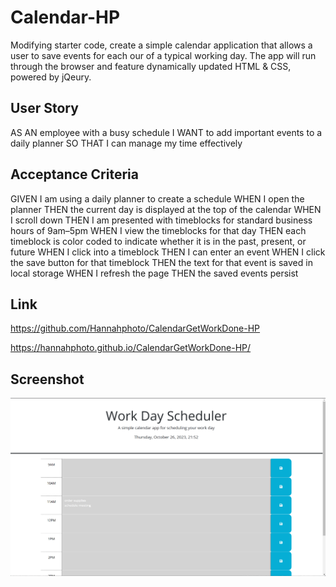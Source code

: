 # Calendar-HP
Modifying starter code, create a simple calendar application that allows a user to save events for each our of a typical working day.  The app will run through the browser and feature dynamically updated HTML &amp; CSS, powered by jQeury. 

## User Story
AS AN employee with a busy schedule
I WANT to add important events to a daily planner
SO THAT I can manage my time effectively

## Acceptance Criteria
GIVEN I am using a daily planner to create a schedule
WHEN I open the planner
THEN the current day is displayed at the top of the calendar
WHEN I scroll down
THEN I am presented with timeblocks for standard business hours of 9am&ndash;5pm
WHEN I view the timeblocks for that day
THEN each timeblock is color coded to indicate whether it is in the past, present, or future
WHEN I click into a timeblock
THEN I can enter an event
WHEN I click the save button for that timeblock
THEN the text for that event is saved in local storage
WHEN I refresh the page
THEN the saved events persist


## Link ##
https://github.com/Hannahphoto/CalendarGetWorkDone-HP

https://hannahphoto.github.io/CalendarGetWorkDone-HP/

## Screenshot ##

<div align="center">
    <img src="./image/screenshot.png" href = "screenshot of calendar" />
    </div>

